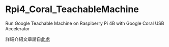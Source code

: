 # Rpi4_Coral_TeachableMachine
Run Google Teachable Machine on Raspiberry Pi 4B with Google Coral USB Accelerator

詳細介紹文章請自[此處](https://www.rs-online.com/designspark/google-coral-usb-acceleratorraspberry-pi4embedded-teachable-machine-cn)

